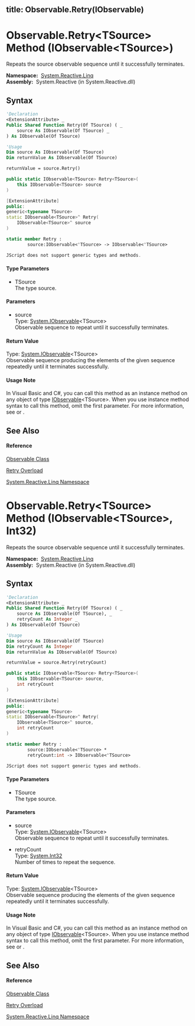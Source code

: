 title: Observable.Retry<TSource>(IObservable<TSource>)
---
# Observable.Retry\<TSource\> Method (IObservable\<TSource\>)

Repeats the source observable sequence until it successfully terminates.

**Namespace:**  [System.Reactive.Linq](System.Reactive.Linq/System.Reactive.Linq)  
**Assembly:**  System.Reactive (in System.Reactive.dll)

## Syntax

```vb
'Declaration
<ExtensionAttribute> _
Public Shared Function Retry(Of TSource) ( _
    source As IObservable(Of TSource) _
) As IObservable(Of TSource)
```

```vb
'Usage
Dim source As IObservable(Of TSource)
Dim returnValue As IObservable(Of TSource)

returnValue = source.Retry()
```

```csharp
public static IObservable<TSource> Retry<TSource>(
    this IObservable<TSource> source
)
```

```c++
[ExtensionAttribute]
public:
generic<typename TSource>
static IObservable<TSource>^ Retry(
    IObservable<TSource>^ source
)
```

```fsharp
static member Retry : 
        source:IObservable<'TSource> -> IObservable<'TSource> 
```

```javascript
JScript does not support generic types and methods.
```

#### Type Parameters

- TSource  
  The type source.

#### Parameters

- source  
  Type: [System.IObservable](https://msdn.microsoft.com/en-us/library/Dd990377)\<TSource\>  
  Observable sequence to repeat until it successfully terminates.

#### Return Value

Type: [System.IObservable](https://msdn.microsoft.com/en-us/library/Dd990377)\<TSource\>  
Observable sequence producing the elements of the given sequence repeatedly until it terminates successfully.

#### Usage Note

In Visual Basic and C\#, you can call this method as an instance method on any object of type [IObservable](https://msdn.microsoft.com/en-us/library/Dd990377)\<TSource\>. When you use instance method syntax to call this method, omit the first parameter. For more information, see [](https://msdn.microsoft.com/en-us/library/Bb384936) or [](https://msdn.microsoft.com/en-us/library/Bb383977).

## See Also

#### Reference

[Observable Class](Observable/Observable)

[Retry Overload](Retry/Observable.Retry)

[System.Reactive.Linq Namespace](System.Reactive.Linq/System.Reactive.Linq)

# Observable.Retry\<TSource\> Method (IObservable\<TSource\>, Int32)

Repeats the source observable sequence until it successfully terminates.

**Namespace:**  [System.Reactive.Linq](System.Reactive.Linq/System.Reactive.Linq)  
**Assembly:**  System.Reactive (in System.Reactive.dll)

## Syntax

```vb
'Declaration
<ExtensionAttribute> _
Public Shared Function Retry(Of TSource) ( _
    source As IObservable(Of TSource), _
    retryCount As Integer _
) As IObservable(Of TSource)
```

```vb
'Usage
Dim source As IObservable(Of TSource)
Dim retryCount As Integer
Dim returnValue As IObservable(Of TSource)

returnValue = source.Retry(retryCount)
```

```csharp
public static IObservable<TSource> Retry<TSource>(
    this IObservable<TSource> source,
    int retryCount
)
```

```c++
[ExtensionAttribute]
public:
generic<typename TSource>
static IObservable<TSource>^ Retry(
    IObservable<TSource>^ source, 
    int retryCount
)
```

```fsharp
static member Retry : 
        source:IObservable<'TSource> * 
        retryCount:int -> IObservable<'TSource> 
```

```javascript
JScript does not support generic types and methods.
```

#### Type Parameters

- TSource  
  The type source.

#### Parameters

- source  
  Type: [System.IObservable](https://msdn.microsoft.com/en-us/library/Dd990377)\<TSource\>  
  Observable sequence to repeat until it successfully terminates.

- retryCount  
  Type: [System.Int32](https://msdn.microsoft.com/en-us/library/td2s409d)  
  Number of times to repeat the sequence.

#### Return Value

Type: [System.IObservable](https://msdn.microsoft.com/en-us/library/Dd990377)\<TSource\>  
Observable sequence producing the elements of the given sequence repeatedly until it terminates successfully.

#### Usage Note

In Visual Basic and C\#, you can call this method as an instance method on any object of type [IObservable](https://msdn.microsoft.com/en-us/library/Dd990377)\<TSource\>. When you use instance method syntax to call this method, omit the first parameter. For more information, see [](https://msdn.microsoft.com/en-us/library/Bb384936) or [](https://msdn.microsoft.com/en-us/library/Bb383977).

## See Also

#### Reference

[Observable Class](Observable/Observable)

[Retry Overload](Retry/Observable.Retry)

[System.Reactive.Linq Namespace](System.Reactive.Linq/System.Reactive.Linq)

